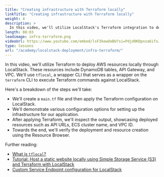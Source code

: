 ```yaml
---
title: "Creating infrastructure with Terraform locally"
linkTitle: "Creating infrastructure with Terraform locally"
weight: 4
description: >
  In this video, we'll utilize LocalStack's Terraform integration to deploy and configure local AWS resources on LocalStack. We'll use tflocal, a wrapper CLI that enables you to run Terraform commands against LocalStack. Alternatively you can use terraform CLI directly with minor modifications to the Terraform configuration, a topic we'll cover later in the video.
length: 08:03
leadimage: infra-terraform.png
videoUrl: https://www.youtube.com/embed/lsF3kewOeBU?si=Pdjd0KDpnza6ifxJ
type: lessons
url: "/academy/localstack-deployment/infra-terraform/"
---
```


In this video, we'll utilize Terraform to deploy AWS resources locally through LocalStack. These resources include DynamoDB tables, API Gateway, and VPC. We'll use `tflocal`, a wrapper CLI that serves as a wrapper on the `terraform` CLI to execute Terraform commands against LocalStack.

Here's a breakdown of the steps we'll take:

- We'll create a `main.tf` file and then apply the Terraform configuration on LocalStack.
- We'll demonstrate various configuration options for setting up the infrastructure for our application.
- After applying Terraform, we'll inspect the output, showcasing deployed resources such as API URLs, ECS cluster name, and VPC ID.
- Towards the end, we'll verify the deployment and resource creation using the Resource Browser.

Further reading:

- [What is `tflocal`?](https://docs.localstack.cloud/user-guide/integrations/terraform/#tflocal-wrapper-script)
- [Tutorial: Host a static website locally using Simple Storage Service (S3) and Terraform with LocalStack](https://docs.localstack.cloud/tutorials/s3-static-website-terraform/)
- [Custom Service Endpoint configuration for LocalStack](https://registry.terraform.io/providers/hashicorp/aws/latest/docs/guides/custom-service-endpoints#localstack)
